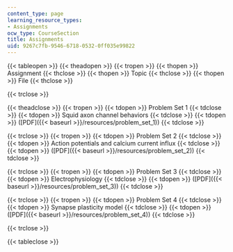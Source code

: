 ```yaml
---
content_type: page
learning_resource_types:
- Assignments
ocw_type: CourseSection
title: Assignments
uid: 9267c7fb-9546-6718-0532-0ff035e99822
---
```


{{< tableopen >}}
{{< theadopen >}}
{{< tropen >}}
{{< thopen >}}
Assignment
{{< thclose >}}
{{< thopen >}}
Topic
{{< thclose >}}
{{< thopen >}}
File
{{< thclose >}}

{{< trclose >}}

{{< theadclose >}}
{{< tropen >}}
{{< tdopen >}}
Problem Set 1
{{< tdclose >}}
{{< tdopen >}}
Squid axon channel behaviors
{{< tdclose >}}
{{< tdopen >}}
([PDF]({{< baseurl >}}/resources/problem_set_1))
{{< tdclose >}}

{{< trclose >}}
{{< tropen >}}
{{< tdopen >}}
Problem Set 2
{{< tdclose >}}
{{< tdopen >}}
Action potentials and calcium current influx
{{< tdclose >}}
{{< tdopen >}}
([PDF]({{< baseurl >}}/resources/problem_set_2))
{{< tdclose >}}

{{< trclose >}}
{{< tropen >}}
{{< tdopen >}}
Problem Set 3
{{< tdclose >}}
{{< tdopen >}}
Electrophysiology
{{< tdclose >}}
{{< tdopen >}}
([PDF]({{< baseurl >}}/resources/problem_set_3))
{{< tdclose >}}

{{< trclose >}}
{{< tropen >}}
{{< tdopen >}}
Problem Set 4
{{< tdclose >}}
{{< tdopen >}}
Synapse plasticity model
{{< tdclose >}}
{{< tdopen >}}
([PDF]({{< baseurl >}}/resources/problem_set_4))
{{< tdclose >}}

{{< trclose >}}

{{< tableclose >}}